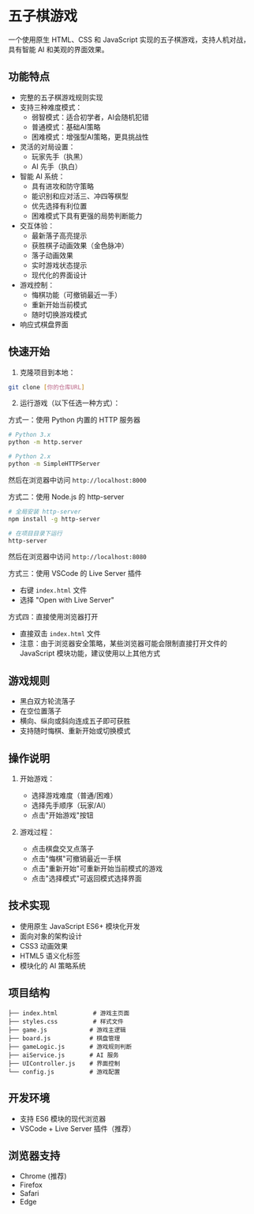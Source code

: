 # 五子棋游戏

一个使用原生 HTML、CSS 和 JavaScript 实现的五子棋游戏，支持人机对战，具有智能 AI 和美观的界面效果。

## 功能特点

- 完整的五子棋游戏规则实现
- 支持三种难度模式：
  - 弱智模式：适合初学者，AI会随机犯错
  - 普通模式：基础AI策略
  - 困难模式：增强型AI策略，更具挑战性
- 灵活的对局设置：
  - 玩家先手（执黑）
  - AI 先手（执白）
- 智能 AI 系统：
  - 具有进攻和防守策略
  - 能识别和应对活三、冲四等棋型
  - 优先选择有利位置
  - 困难模式下具有更强的局势判断能力
- 交互体验：
  - 最新落子高亮提示
  - 获胜棋子动画效果（金色脉冲）
  - 落子动画效果
  - 实时游戏状态提示
  - 现代化的界面设计
- 游戏控制：
  - 悔棋功能（可撤销最近一手）
  - 重新开始当前模式
  - 随时切换游戏模式
- 响应式棋盘界面

## 快速开始

1. 克隆项目到本地：

```bash
git clone [你的仓库URL]
```

2. 运行游戏（以下任选一种方式）：

方式一：使用 Python 内置的 HTTP 服务器
```bash
# Python 3.x
python -m http.server

# Python 2.x
python -m SimpleHTTPServer
```
然后在浏览器中访问 `http://localhost:8000`

方式二：使用 Node.js 的 http-server
```bash
# 全局安装 http-server
npm install -g http-server

# 在项目目录下运行
http-server
```
然后在浏览器中访问 `http://localhost:8080`

方式三：使用 VSCode 的 Live Server 插件
- 右键 `index.html` 文件
- 选择 "Open with Live Server"

方式四：直接使用浏览器打开
- 直接双击 `index.html` 文件
- 注意：由于浏览器安全策略，某些浏览器可能会限制直接打开文件的 JavaScript 模块功能，建议使用以上其他方式

## 游戏规则

- 黑白双方轮流落子
- 在空位置落子
- 横向、纵向或斜向连成五子即可获胜
- 支持随时悔棋、重新开始或切换模式

## 操作说明

1. 开始游戏：
   - 选择游戏难度（普通/困难）
   - 选择先手顺序（玩家/AI）
   - 点击"开始游戏"按钮

2. 游戏过程：
   - 点击棋盘交叉点落子
   - 点击"悔棋"可撤销最近一手棋
   - 点击"重新开始"可重新开始当前模式的游戏
   - 点击"选择模式"可返回模式选择界面

## 技术实现

- 使用原生 JavaScript ES6+ 模块化开发
- 面向对象的架构设计
- CSS3 动画效果
- HTML5 语义化标签
- 模块化的 AI 策略系统

## 项目结构

```
├── index.html          # 游戏主页面
├── styles.css          # 样式文件
├── game.js            # 游戏主逻辑
├── board.js           # 棋盘管理
├── gameLogic.js       # 游戏规则判断
├── aiService.js       # AI 服务
├── UIController.js    # 界面控制
└── config.js          # 游戏配置
```

## 开发环境

- 支持 ES6 模块的现代浏览器
- VSCode + Live Server 插件（推荐）

## 浏览器支持

- Chrome (推荐)
- Firefox
- Safari
- Edge
